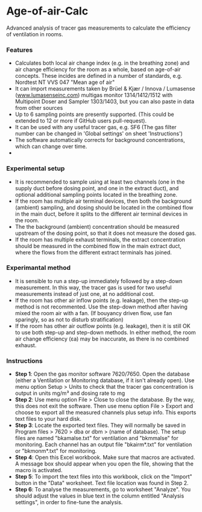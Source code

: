 # Age-of-air-Calc
Advanced analysis of tracer gas measurements to calculate the efficiency of ventilation in rooms.

### Features
- Calculates both local air change index (e.g. in the breathing zone) and air change efficiency for the room as a whole, based on age-of-air concepts. These incides are defined in a number of standards, e.g. Nordtest NT VVS 047 "Mean age of air"
- It can import measurements taken by Brüel & Kjær / Innova / Lumasense (www.lumasenseinc.com) multigas monitor 1314/1412/1512 with Multipoint Doser and Sampler 1303/1403, but you can also paste in data from other sources
- Up to 6 sampling points are presently supported. (This could be extended to 12 or more if GitHub users pull-request).
- It can be used with any useful tracer gas, e.g. SF6 (The gas filter number can be changed in 'Global settings' on sheet 'Instructions')
- The software automatically corrects for background concentrations, which can change over time.
- 

### Experimental setup
- It is recommended to sample using at least two channels (one in the supply duct before dosing point, and one in the extract duct), and optional additional sampling points located in the breathing zone.
- If the room has multiple air terminal devices, then both the background (ambient) sampling, and dosing should be located in the combined flow in the main duct, before it splits to the different air terminal devices in the room.
- The the background (ambient) concentration should be measured upstream of the dosing point, so that it does not measure the dosed gas.
- If the room has multiple exhaust terminals, the extract concentration should be measured in the combined flow in the main extract duct, where the flows from the different extract terminals has joined.

### Experimantal method
- It is sensible to run a step-up immediately followed by a step-down measurement. In this way, the tracer gas is used for two useful measurements instead of just one, at no additional cost.
- If the room has other air inflow points (e.g. leakage), then the step-up method is not recommented. Use the step-down method after having mixed the room air with a fan. (If bouyancy driven flow, use fan sparingly, so as not to disturb stratification)
- If the room has other air outflow points (e.g. leakage), then it is still OK to use both step-up and step-down methods. In either method, the room air change efficiency (εa) may be inaccurate, as there is no combined exhaust.

### Instructions
- **Step 1**: Open the gas monitor software 7620/7650. Open the database (either a Ventilation or Monitoring database, if it isn't already open). Use menu option Setup > Units to check that the tracer gas concentration is output in units mg/m³ and dosing rate to mg
- **Step 2**: Use menu option File > Close to close the database. By the way, this does not exit the software. Then use menu option File > Export and choose to export all the measured channels plus setup info. This exports text files to your hard disk.
- **Step 3**: Locate the exported text files. They will normally be saved in Program files > 7620 > dba or dbm > (name of database). The setup files are named "bkamalse.txt" for ventilation and "bkmmalse" for monitoring. Each channel has an output file "bkairm*.txt" for ventilation or "bkmonm*.txt" for monitoring.
- **Step 4**: Open this Excel workbook. Make sure that macros are activated. A message box should appear when you open the file, showing that the macro is activated.
- **Step 5**: To import the text files into this workbook, click on the "Import" button in the "Data" worksheet. Text file location was found in Step 2.
- **Step 6**: To analyse the measurements, go to worksheet "Analyze". You should adjust the values in blue text in the column entitled "Analysis settings", in order to fine-tune the analysis.
